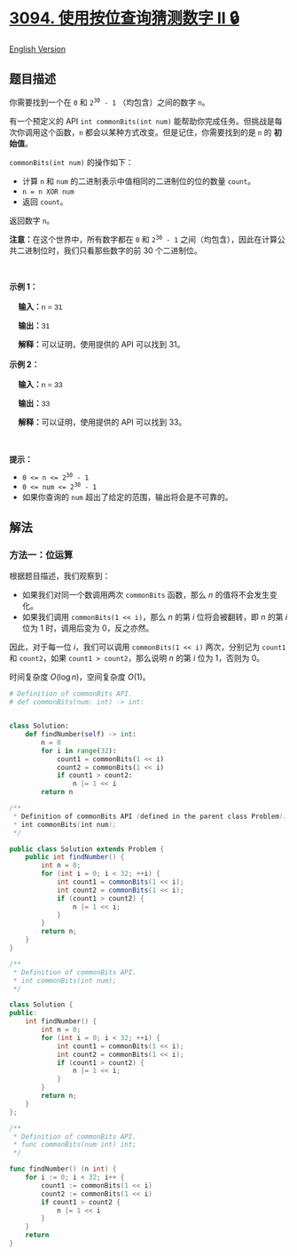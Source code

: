 # [3094. 使用按位查询猜测数字 II 🔒](https://leetcode.cn/problems/guess-the-number-using-bitwise-questions-ii)

[English Version](/solution/3000-3099/3094.Guess%20the%20Number%20Using%20Bitwise%20Questions%20II/README_EN.md)

<!-- tags:位运算,交互 -->

<!-- difficulty:中等 -->

## 题目描述

<!-- 这里写题目描述 -->

<p>你需要找到一个在 <code>0</code> 和&nbsp;<code>2<sup>30</sup> - 1</code>&nbsp;（均包含）之间的数字 <code>n</code>。</p>

<p>有一个预定义的 API <code>int commonBits(int num)</code>&nbsp;能帮助你完成任务。但挑战是每次你调用这个函数，<code>n</code>&nbsp;都会以某种方式改变。但是记住，你需要找到的是<strong>&nbsp;</strong><code>n</code>&nbsp;的 <strong>初始值</strong>。</p>

<p><code>commonBits(int num)</code> 的操作如下：</p>

<ul>
	<li>计算&nbsp;<code>n</code>&nbsp;和&nbsp;<code>num</code>&nbsp;的二进制表示中值相同的二进制位的位的数量&nbsp;<code>count</code>。</li>
	<li><code>n = n XOR num</code></li>
	<li>返回&nbsp;<code>count</code>。</li>
</ul>

<p>返回数字&nbsp;<code>n</code>。</p>

<p><strong>注意：</strong>在这个世界中，所有数字都在&nbsp;<code>0</code>&nbsp;和&nbsp;<code>2<sup>30</sup> - 1</code>&nbsp;之间（均包含），因此在计算公共二进制位时，我们只看那些数字的前 30 个二进制位。</p>

<p>&nbsp;</p>

<p><strong class="example">示例 1：</strong></p>

<div class="example-block" style="border-color: var(--border-tertiary); border-left-width: 2px; color: var(--text-secondary); font-size: .875rem; margin-bottom: 1rem; margin-top: 1rem; overflow: visible; padding-left: 1rem;">
<p><strong>输入：</strong><span class="example-io" style="font-family: Menlo,sans-serif; font-size: 0.85rem;">n = 31 </span></p>

<p><strong>输出：</strong><span class="example-io" style="font-family: Menlo,sans-serif; font-size: 0.85rem;">31 </span></p>

<p><strong>解释：</strong>可以证明，使用提供的 API 可以找到 31。</p>
</div>

<p><strong class="example">示例 2：</strong></p>

<div class="example-block" style="border-color: var(--border-tertiary); border-left-width: 2px; color: var(--text-secondary); font-size: .875rem; margin-bottom: 1rem; margin-top: 1rem; overflow: visible; padding-left: 1rem;">
<p><strong>输入：</strong><span class="example-io" style="font-family: Menlo,sans-serif; font-size: 0.85rem;">n = 33 </span></p>

<p><strong>输出：</strong><span class="example-io" style="font-family: Menlo,sans-serif; font-size: 0.85rem;">33 </span></p>

<p><strong>解释：</strong>可以证明，使用提供的 API 可以找到 33。</p>
</div>

<p>&nbsp;</p>

<p><strong>提示：</strong></p>

<ul>
	<li><code>0 &lt;= n &lt;= 2<sup>30</sup> - 1</code></li>
	<li><code>0 &lt;= num &lt;= 2<sup>30</sup> - 1</code></li>
	<li>如果你查询的&nbsp;<code>num</code>&nbsp;超出了给定的范围，输出将会是不可靠的。</li>
</ul>

## 解法

### 方法一：位运算

根据题目描述，我们观察到：

-   如果我们对同一个数调用两次 `commonBits` 函数，那么 $n$ 的值将不会发生变化。
-   如果我们调用 `commonBits(1 << i)`，那么 $n$ 的第 $i$ 位将会被翻转，即 $n$ 的第 $i$ 位为 $1$ 时，调用后变为 $0$，反之亦然。

因此，对于每一位 $i$，我们可以调用 `commonBits(1 << i)` 两次，分别记为 `count1` 和 `count2`，如果 `count1 > count2`，那么说明 $n$ 的第 $i$ 位为 $1$，否则为 $0$。

时间复杂度 $O(\log n)$，空间复杂度 $O(1)$。

<!-- tabs:start -->

```python
# Definition of commonBits API.
# def commonBits(num: int) -> int:


class Solution:
    def findNumber(self) -> int:
        n = 0
        for i in range(32):
            count1 = commonBits(1 << i)
            count2 = commonBits(1 << i)
            if count1 > count2:
                n |= 1 << i
        return n
```

```java
/**
 * Definition of commonBits API (defined in the parent class Problem).
 * int commonBits(int num);
 */

public class Solution extends Problem {
    public int findNumber() {
        int n = 0;
        for (int i = 0; i < 32; ++i) {
            int count1 = commonBits(1 << i);
            int count2 = commonBits(1 << i);
            if (count1 > count2) {
                n |= 1 << i;
            }
        }
        return n;
    }
}
```

```cpp
/**
 * Definition of commonBits API.
 * int commonBits(int num);
 */

class Solution {
public:
    int findNumber() {
        int n = 0;
        for (int i = 0; i < 32; ++i) {
            int count1 = commonBits(1 << i);
            int count2 = commonBits(1 << i);
            if (count1 > count2) {
                n |= 1 << i;
            }
        }
        return n;
    }
};
```

```go
/**
 * Definition of commonBits API.
 * func commonBits(num int) int;
 */

func findNumber() (n int) {
	for i := 0; i < 32; i++ {
		count1 := commonBits(1 << i)
		count2 := commonBits(1 << i)
		if count1 > count2 {
			n |= 1 << i
		}
	}
	return
}
```

<!-- tabs:end -->

<!-- end -->
